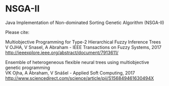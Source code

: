 # NSGA-II
Java Implementation of Non-dominated Sorting Genetic Algorithm (NSGA-II)


Please cite:

Multiobjective Programming for Type-2 Hierarchical Fuzzy Inference Trees<br>
V OJHA, V Snasel, A Abraham - IEEE Transactions on Fuzzy Systems, 2017<br>
http://ieeexplore.ieee.org/abstract/document/7913611/


Ensemble of heterogeneous flexible neural trees using multiobjective genetic programming<br>
VK Ojha, A Abraham, V Snášel - Applied Soft Computing, 2017<br>
http://www.sciencedirect.com/science/article/pii/S156849461630494X
